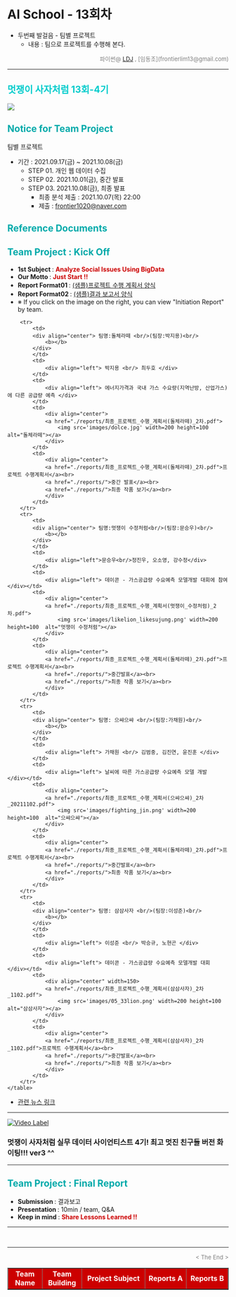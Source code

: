 
# AI School - 13회차
* 두번째 발걸음 - 팀별 프로젝트
  * 내용 : 팀으로 프로젝트를 수행해 본다.

<div align='right'>
    <font size=2 color='gray'>파이썬@ <font color='blue'>
       <a href='https://www.facebook.com/dongjo.lim.7'>LDJ</a>
    </font>, [임동조](frontierlim13@gmail.com)</font></div>
<hr>

<h2><font color="#00CCCC"><b>멋쟁이 사자처럼 13회-4기</b></font></h2>

<img src="./images/just_start.jpg">

## <font color='#00AAAA'>Notice for Team Project</font>

팀별 프로젝트
* 기간 : 2021.09.17(금) ~ 2021.10.08(금)<br>
  * STEP 01. 개인 웹 데이터 수집
  * STEP 02. 2021.10.01(금), 중간 발표<br>
  * STEP 03. 2021.10.08(금), 최종 발표<br>
    * 최종 분석 제출 : 2021.10.07(목) 22:00
	* 제출 : frontier1020@naver.com


## <font color='#00AAAA'>Reference Documents</font>

##  <font color='#00AAAA'>Team Project : Kick Off</font>

- <b>1st Subject </b>: <font color='#CC0000'><b>Analyze Social Issues Using BigData </b></font>
- <b>Our Motto   </b>: <font color='#CC0000'><b> Just Start !! </b></font>
- <b>Report Format01 </b>: <a href="./docu/최종_프로젝트_수행_계획서_양식.docx">(샘플)프로젝트 수행 계획서 양식</a>
- <b>Report Format02 </b>: <a href="./docu/팀별프로젝트수행_결과작성양식.pptx">(샘플)결과 보고서 양식</a>
- ※ If you click on the image on the right, you can view "Initiation Report" by team.


<div align="left">
	<table border=1 bgcolor="#EEEEEE">
		<tr bgcolor="#CC0000">
			<td width="100">
			<div align="center"><font color="#FFFFFF"><b>Team Name</b></font></div>
			</td>
			<td width="100">
			<div align="center"><font color="#FFFFFF"><b>Team Building</b></font></div>
			</td>
			<td width="300">
			<div align="center"><font color="#FFFFFF"><b>Project Subject</b></font></div>
			</td>
			<td width="120">
			<div align="center"><font color="#FFFFFF"><b>Reports A</b></font></div>
			</td>
			<td width="120">
			<div align="center"><font color="#FFFFFF"><b>Reports B</b></font></div>
			</td>
		</tr>
		
		<tr>
			<td>
			<div align="center"> 팀명:돌체라떼 <br/>(팀장:박지용)<br/> 
				<b></b>
			</div>
			</td>
			<td>
				<div align="left"> 박지용 <br/> 최두호 </div>
			</td>
			<td>
				<div align="left"> 에너지가격과 국내 가스 수요량(지역난방, 산업가스)에 다른 공급량 예측 </div>
			</td>
			<td>
				<div align="center"> 
				<a href="./reports/최종_프로젝트_수행_계획서(돌체라떼)_2차.pdf">
					<img src='images/dolce.jpg' width=200 height=100  alt="돌체라떼"></a>
				</div>
			</td>
			<td>
				<div align="center"> 
				<a href="./reports/최종_프로젝트_수행_계획서(돌체라떼)_2차.pdf">프로젝트 수행계획서</a><br>
				<a href="./reports/">중간 발표</a><br>
				<a href="./reports/">최종 작품 보기</a><br>
				</div>
			</td>
		</tr>
		<tr>
			<td>
			<div align="center"> 팀명:멋쟁이 수정처럼<br/>(팀장:문승우)<br/> 
				<b></b>
			</div>
			</td>
			<td>
				<div align="left">문승우<br/>정진우, 오소영, 강수정</div>
			</td>
			<td>
				<div align="left"> 데이콘 - 가스공급량 수요예측 모델개발 대회에 참여 </div></td>
			<td>
				<div align="center"> 
				<a href="./reports/최종_프로젝트_수행_계획서(멋쟁이_수정처럼)_2차.pdf">
					<img src='images/likelion_likesujung.png' width=200 height=100  alt="멋쟁이 수정처럼"></a>
				</div>
			</td>
			<td>
				<div align="center"> 
				<a href="./reports/최종_프로젝트_수행_계획서(돌체라떼)_2차.pdf">프로젝트 수행계획서</a><br>
				<a href="./reports/">중간발표</a><br>
				<a href="./reports/">최종 작품 보기</a><br>
				</div>
			</td>
		</tr>
		<tr>
			<td>
			<div align="center"> 팀명: 으쌰으쌰 <br/>(팀장:가채원)<br/> 
				<b></b>
			</div>
			</td>
			<td>
				<div align="left"> 가채원 <br/> 김범중, 김진연, 윤진훈 </div>
			</td>
			<td>
				<div align="left"> 날씨에 따른 가스공급량 수요예측 모델 개발 </div></td>
			<td>
				<div align="center"> 
				<a href="./reports/최종_프로젝트_수행_계획서(으쌰으쌰)_2차_20211102.pdf">
					<img src='images/fighting_jin.png' width=200 height=100  alt="으쌰으쌰"></a>
				</div>
			</td>
			<td>
				<div align="center"> 
				<a href="./reports/최종_프로젝트_수행_계획서(돌체라떼)_2차.pdf">프로젝트 수행계획서</a><br>
				<a href="./reports/">중간발표</a><br>
				<a href="./reports/">최종 작품 보기</a><br>
				</div>
			</td>
		</tr>
		<tr>
			<td>
			<div align="center"> 팀명: 삼삼사자 <br/>(팀장:이성준)<br/> 
				<b></b>
			</div>
			</td>
			<td>
				<div align="left"> 이성준 <br/> 박승규, 노현곤 </div>
			</td>
			<td>
				<div align="left"> 데이콘 - 가스공급량 수요예측 모델개발 대회 </div></td>
			<td>
				<div align="center" width=150> 
				<a href="./reports/최종_프로젝트_수행_계획서(삼삼사자)_2차_1102.pdf">
					<img src='images/05_33lion.png' width=200 height=100  alt="삼삼사자"></a>
				</div>
			</td>
			<td>
				<div align="center"> 
				<a href="./reports/최종_프로젝트_수행_계획서(삼삼사자)_2차_1102.pdf">프로젝트 수행계획서</a><br>
				<a href="./reports/">중간발표</a><br>
				<a href="./reports/">최종 작품 보기</a><br>
				</div>
			</td>
		</tr>
	</table>
</div>

<ul>
<li><a href="https://ldjwj.github.io/LikeLion_13th_DataCourse/04_team_project/news/list_index.html">관련 뉴스 링크</a></li>
</ul>

<hr>

[![Video Label](images/basiclogo_E_H_노션.jpg)](____) 
### 멋쟁이 사자처럼 실무 데이터 사이언티스트 4기!  최고 멋진 친구들 버전 화이팅!!! ver3 ^^


<hr>

##  <font color='#00AAAA'>Team Project : Final Report</font>
- <b>Submission   </b>: 결과보고
- <b>Presentation </b>: 10min / team, Q&A
- <b>Keep in mind </b>: <font color='#CC0000'><b> Share Lessons Learned !! </b></font>
<hr>

<br>
<hr>
<div align='right'><font size=2 color='gray'> &lt; The End &gt; </font></div>
